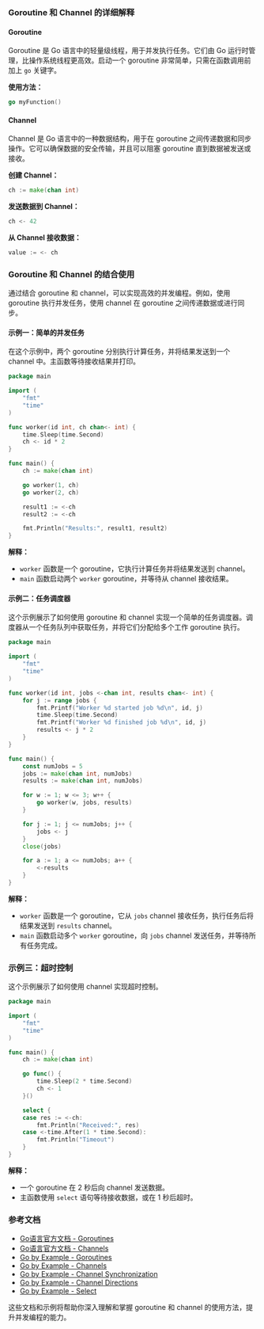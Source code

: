 ### Goroutine 和 Channel 的详细解释

#### Goroutine

Goroutine 是 Go 语言中的轻量级线程，用于并发执行任务。它们由 Go 运行时管理，比操作系统线程更高效。启动一个 goroutine 非常简单，只需在函数调用前加上 `go` 关键字。

**使用方法：**

```go
go myFunction()
```

#### Channel

Channel 是 Go 语言中的一种数据结构，用于在 goroutine 之间传递数据和同步操作。它可以确保数据的安全传输，并且可以阻塞 goroutine 直到数据被发送或接收。

**创建 Channel：**

```go
ch := make(chan int)
```

**发送数据到 Channel：**

```go
ch <- 42
```

**从 Channel 接收数据：**

```go
value := <- ch
```

### Goroutine 和 Channel 的结合使用

通过结合 goroutine 和 channel，可以实现高效的并发编程。例如，使用 goroutine 执行并发任务，使用 channel 在 goroutine 之间传递数据或进行同步。

#### 示例一：简单的并发任务

在这个示例中，两个 goroutine 分别执行计算任务，并将结果发送到一个 channel 中。主函数等待接收结果并打印。

```go
package main

import (
    "fmt"
    "time"
)

func worker(id int, ch chan<- int) {
    time.Sleep(time.Second)
    ch <- id * 2
}

func main() {
    ch := make(chan int)

    go worker(1, ch)
    go worker(2, ch)

    result1 := <-ch
    result2 := <-ch

    fmt.Println("Results:", result1, result2)
}
```

**解释：**

* `worker` 函数是一个 goroutine，它执行计算任务并将结果发送到 channel。
* `main` 函数启动两个 `worker` goroutine，并等待从 channel 接收结果。

#### 示例二：任务调度器

这个示例展示了如何使用 goroutine 和 channel 实现一个简单的任务调度器。调度器从一个任务队列中获取任务，并将它们分配给多个工作 goroutine 执行。

```go
package main

import (
    "fmt"
    "time"
)

func worker(id int, jobs <-chan int, results chan<- int) {
    for j := range jobs {
        fmt.Printf("Worker %d started job %d\n", id, j)
        time.Sleep(time.Second)
        fmt.Printf("Worker %d finished job %d\n", id, j)
        results <- j * 2
    }
}

func main() {
    const numJobs = 5
    jobs := make(chan int, numJobs)
    results := make(chan int, numJobs)

    for w := 1; w <= 3; w++ {
        go worker(w, jobs, results)
    }

    for j := 1; j <= numJobs; j++ {
        jobs <- j
    }
    close(jobs)

    for a := 1; a <= numJobs; a++ {
        <-results
    }
}
```

**解释：**

* `worker` 函数是一个 goroutine，它从 `jobs` channel 接收任务，执行任务后将结果发送到 `results` channel。
* `main` 函数启动多个 `worker` goroutine，向 `jobs` channel 发送任务，并等待所有任务完成。

### 示例三：超时控制

这个示例展示了如何使用 channel 实现超时控制。

```go
package main

import (
    "fmt"
    "time"
)

func main() {
    ch := make(chan int)

    go func() {
        time.Sleep(2 * time.Second)
        ch <- 1
    }()

    select {
    case res := <-ch:
        fmt.Println("Received:", res)
    case <-time.After(1 * time.Second):
        fmt.Println("Timeout")
    }
}
```

**解释：**

* 一个 goroutine 在 2 秒后向 channel 发送数据。
* 主函数使用 `select` 语句等待接收数据，或在 1 秒后超时。

### 参考文档

* [Go语言官方文档 - Goroutines](https://golang.org/doc/effective_go#goroutines)
* [Go语言官方文档 - Channels](https://golang.org/doc/effective_go#channels)
* [Go by Example - Goroutines](https://gobyexample.com/goroutines)
* [Go by Example - Channels](https://gobyexample.com/channels)
* [Go by Example - Channel Synchronization](https://gobyexample.com/channel-synchronization)
* [Go by Example - Channel Directions](https://gobyexample.com/channel-directions)
* [Go by Example - Select](https://gobyexample.com/select)

这些文档和示例将帮助你深入理解和掌握 goroutine 和 channel 的使用方法，提升并发编程的能力。
